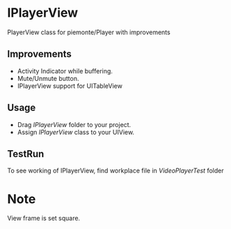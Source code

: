 # IPlayerView
PlayerView class for piemonte/Player with improvements

## Improvements
* Activity Indicator while buffering.
* Mute/Unmute button.
* IPlayerView support for UITableView

## Usage
* Drag *IPlayerView* folder to your project.
* Assign *IPlayerView* class to your UIView.

## TestRun
To see working of IPlayerView, find workplace file in *VideoPlayerTest* folder

# Note
View frame is set square.
